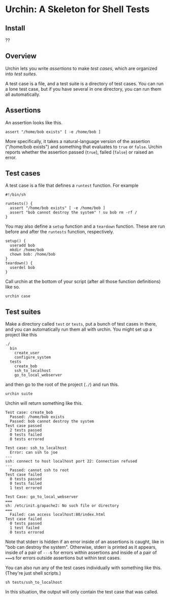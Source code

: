 Urchin: A Skeleton for Shell Tests
=====

## Install

??

## Overview

Urchin lets you write *assertions* to make *test cases*, which are
organized into *test suites*.

A test case is a file, and a test suite is a directory of test cases.
You can run a lone test case, but if you have several in one directory,
you can run them all automatically.

## Assertions

An assertion looks like this.

    assert "/home/bob exists" [ -e /home/bob ]

More specifically, it takes a natural-language version of the
assertion ("/home/bob exists") and something that evaluates to
`true` or `false`. Urchin reports whether the assertion passed
(`true`), failed (`false`) or raised an error.

## Test cases

A test case is a file that defines a `runtest` function. For example

    #!/bin/sh

    runtests() {
      assert "/home/bob exists" [ -e /home/bob ]
      assert "bob cannot destroy the system" ! su bob rm -rf / 
    }

You may also define a `setup` function and a `teardown` function.
These are run before and after the `runtests` function, respectively.

    setup() {
      useradd bob
      mkdir /home/bob
      chown bob: /home/bob
    }
    teardown() {
      userdel bob
    }

Call urchin at the bottom of your script (after all those function
definitions) like so.

    urchin case

## Test suites

Make a directory called `test` or `tests`, put a bunch of test cases
in there, and you can automatically run them all with urchin. You might
set up a project like this

    ./
      bin
        create_user
        configure_system
      tests
        create_bob
        ssh_to_localhost
        go_to_local_webserver

and then go to the root of the project (`./`) and run this.

    urchin suite

Urchin will return something like this.

    Test case: create_bob
      Passed: /home/bob exists
      Passed: bob cannot destroy the system
    Test case passed
      2 tests passed
      0 tests failed
      0 tests errored

    Test case: ssh_to_localhost
      Error: can ssh to joe
    ---
    ssh: connect to host localhost port 22: Connection refused
    ---
      Passed: cannot ssh to root
    Test case failed 
      0 tests passed
      0 tests failed
      1 test errored

    Test Case: go_to_local_webserver
    ===
    sh: /etc/init.g/apache2: No such file or directory
    ===
      Failed: can access localhost:80/index.html
    Test case failed 
      0 tests passed
      1 test failed
      0 tests errored

Note that stderr is hidden if an error inside of an assertions
is caught, like in "bob can destroy the system".
Otherwise, stderr is printed as it appears, inside of a pair
of `---`s for errors within assertions and inside of a pair of
`===`s for errors outside assertions but within test cases.

You can also run any of the test cases individually with
something like this. (They're just shell scripts.)

    sh tests/ssh_to_localhost

In this situation, the output will only contain the
test case that was called.
